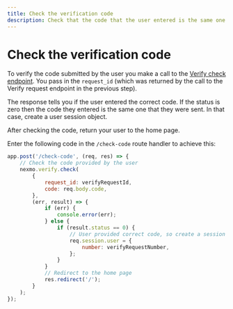 ```yaml
---
title: Check the verification code
description: Check that the code that the user entered is the same one that was sent
---
```


# Check the verification code

To verify the code submitted by the user you make a call to the [Verify check endpoint](/api/verify#verifyCheck). You pass in the `request_id` (which was returned by the call to the Verify request endpoint in the previous step).

The response tells you if the user entered the correct code. If the status is zero then the code they entered is the same one that they were sent. In that case, create a user session object.

After checking the code, return your user to the home page.

Enter the following code in the `/check-code` route handler to achieve this:

```javascript
app.post('/check-code', (req, res) => {
	// Check the code provided by the user
	nexmo.verify.check(
		{
			request_id: verifyRequestId,
			code: req.body.code,
		},
		(err, result) => {
			if (err) {
				console.error(err);
			} else {
				if (result.status == 0) {
					// User provided correct code, so create a session for that user
					req.session.user = {
						number: verifyRequestNumber,
					};
				}
			}
			// Redirect to the home page
			res.redirect('/');
		}
	);
});
```
